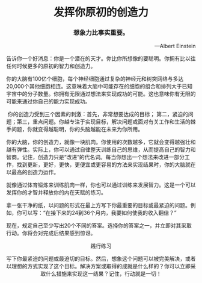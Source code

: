 <h1 align="center">发挥你原初的创造力</h1>

<h3 align="center">
    想象力比事实重要。
</h3>

<p align="right">—Albert Einstein</p>

​	告诉你一个好消息：你是一个潜在的天才。你比你所想像的要聪明。你拥有比以往任何时候更多的原初的智力和创造力。

​	你的大脑有100亿个细胞，每个神经细胞通过复杂的神经元和树突网络与多达20,000个其他细胞相连。这意味着大脑中可能存在的细胞的组合和排列大于已知宇宙中的分子数量。你拥有无限通过想法来实现成功的可能。这也意味你有无限的可能来通过你自己的能力实现成功。

​	你的创造力受到三个因素的刺激：首先，非常想要达成的目标； 第二，紧迫的问题；第三，重点问题。你越专注于实现目标，解决问题或面对有关工作和生活的棘手问题，你就变得越聪明，你的头脑越能在未来为你所用。

​	你的大脑，你的创造力，就像一块肌肉。你使用的次数越多，它就会变得越强壮和越有弹性。实际上，你可以通过自律整天训练自己的思维，从而提高自己的智力和智商。记住，创造力只是“改进”的代名词。每当你想出一个想法来改进一部分工作，找到更新，更好，更快，更便宜或更容易的方法来实现结果时，你的大脑就在以最高的创造力运作。

​	就像通过体育锻炼来训练肌肉一样，你也可以通过训练来发展智力。这是一个可以发挥你的才智并释放你的内在天赋的练习。

​	拿一张干净的纸，以问题的形式在最上方写下你最重要的目标或最紧迫的问题。例如，你可以写：“在接下来的24到36个月内，我要如何使我的收入翻倍？”

​	现在，规定自己至少写出20个不同的答案。选择你的答案之一，并立即对其采取行动。你将会对完成后结果感到惊讶。

<p align="Center">践行练习</p>

<p align="Center">写下你最紧迫的问题或最迫切的目标。然后，想象这个问题可以被完美解决，或者以理想的方式实现了这个目标。解决方案或取得的成就是什么样的？你可以立即采取什么措施来实现这一结果？记住，行动就是一切！</p>

